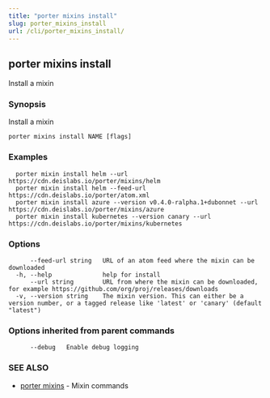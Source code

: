 ```yaml
---
title: "porter mixins install"
slug: porter_mixins_install
url: /cli/porter_mixins_install/
---
```

## porter mixins install

Install a mixin

### Synopsis

Install a mixin

```
porter mixins install NAME [flags]
```

### Examples

```
  porter mixin install helm --url https://cdn.deislabs.io/porter/mixins/helm
  porter mixin install helm --feed-url https://cdn.deislabs.io/porter/atom.xml
  porter mixin install azure --version v0.4.0-ralpha.1+dubonnet --url https://cdn.deislabs.io/porter/mixins/azure
  porter mixin install kubernetes --version canary --url https://cdn.deislabs.io/porter/mixins/kubernetes
```

### Options

```
      --feed-url string   URL of an atom feed where the mixin can be downloaded
  -h, --help              help for install
      --url string        URL from where the mixin can be downloaded, for example https://github.com/org/proj/releases/downloads
  -v, --version string    The mixin version. This can either be a version number, or a tagged release like 'latest' or 'canary' (default "latest")
```

### Options inherited from parent commands

```
      --debug   Enable debug logging
```

### SEE ALSO

* [porter mixins](/cli/porter_mixins/)	 - Mixin commands

